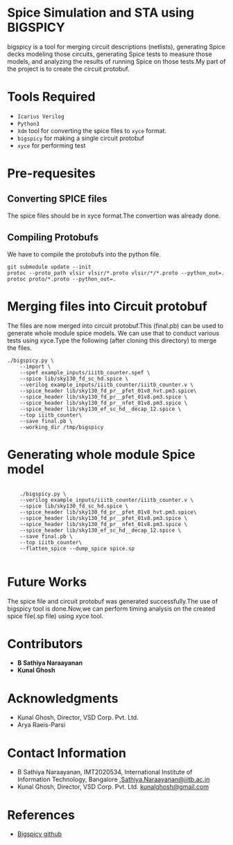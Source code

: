 # Spice Simulation and STA using BIGSPICY

bigspicy is a tool for merging circuit descriptions (netlists), generating Spice decks modeling those circuits, generating Spice tests to measure those models, and analyzing the results of running Spice on those tests.My part of the project is to create the circuit protobuf.
# Tools Required

- ``` Icarius Verilog ```
- ``` Python3 ```
- ``` Xdm ``` tool for converting the spice files to ``` xyce ``` format.
- ``` bigspicy ``` for making a single circuit protobuf
- ``` xyce ``` for performing test

# Pre-requesites
## Converting SPICE files 

The spice files should be in xyce format.The convertion was already done.

## Compiling Protobufs

We have to compile the protobufs into the python file.
```
git submodule update --init   
protoc --proto_path vlsir vlsir/*.proto vlsir/*/*.proto --python_out=.
protoc proto/*.proto --python_out=.

```
# Merging files into Circuit protobuf

The files are now merged into circuit protobuf.This (final.pb) can be used to generate whole module spice models.
We can use that to conduct various tests using xyce.Type the following (after cloning this directory) to merge the files.

```
./bigspicy.py \
    --import \
    --spef example_inputs/iiitb_counter.spef \
    --spice lib/sky130_fd_sc_hd.spice \
    --verilog example_inputs/iiitb_counter/iiitb_counter.v \
    --spice_header lib/sky130_fd_pr__pfet_01v8_hvt.pm3.spice\
    --spice_header lib/sky130_fd_pr__pfet_01v8.pm3.spice \
    --spice_header lib/sky130_fd_pr__nfet_01v8.pm3.spice \
    --spice_header lib/sky130_ef_sc_hd__decap_12.spice \
    --top iiitb_counter\
    --save final.pb \
    --working_dir /tmp/bigspicy

```

# Generating whole module Spice model

```
  
    ./bigspicy.py \
    --verilog example_inputs/iiitb_counter/iiitb_counter.v \
    --spice lib/sky130_fd_sc_hd.spice \
    --spice_header lib/sky130_fd_pr__pfet_01v8_hvt.pm3.spice\
    --spice_header lib/sky130_fd_pr__pfet_01v8.pm3.spice \
    --spice_header lib/sky130_fd_pr__nfet_01v8.pm3.spice \
    --spice_header lib/sky130_ef_sc_hd__decap_12.spice \
    --save final.pb \
    --top iiitb_counter\
    --flatten_spice --dump_spice spice.sp


```
# Future Works
The spice file and circuit protobuf was generated successfully.The use of bigspicy tool is done.Now,we can perform timing analysis on the created
spice file(.sp file) using xyce tool.
# Contributors 

- **B Sathiya Naraayanan** 
- **Kunal Ghosh** 



# Acknowledgments


- Kunal Ghosh, Director, VSD Corp. Pvt. Ltd.
- Arya Raeis-Parsi

# Contact Information

- B Sathiya Naraayanan, IMT2020534, International Institute of Information Technology, Bangalore  ,Sathiya.Naraayanan@iiitb.ac.in
- Kunal Ghosh, Director, VSD Corp. Pvt. Ltd. kunalghosh@gmail.com

# References

- [Bigspicy github](https://github.com/google/bigspicy)




